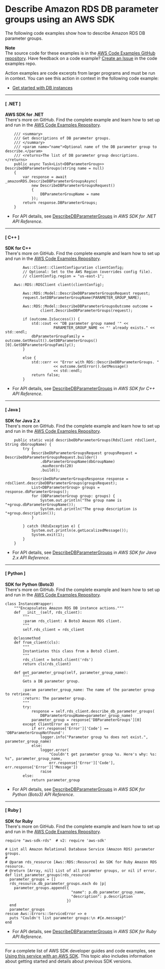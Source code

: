 # Describe Amazon RDS DB parameter groups using an AWS SDK<a name="example_rds_DescribeDBParameterGroups_section"></a>

The following code examples show how to describe Amazon RDS DB parameter groups\.

**Note**  
The source code for these examples is in the [AWS Code Examples GitHub repository](https://github.com/awsdocs/aws-doc-sdk-examples)\. Have feedback on a code example? [Create an Issue](https://github.com/awsdocs/aws-doc-sdk-examples/issues/new/choose) in the code examples repo\. 

Action examples are code excerpts from larger programs and must be run in context\. You can see this action in context in the following code example: 
+  [Get started with DB instances](example_rds_Scenario_GetStartedInstances_section.md) 

------
#### [ \.NET ]

**AWS SDK for \.NET**  
 There's more on GitHub\. Find the complete example and learn how to set up and run in the [AWS Code Examples Repository](https://github.com/awsdocs/aws-doc-sdk-examples/tree/main/dotnetv3/RDS#code-examples)\. 
  

```
    /// <summary>
    /// Get descriptions of DB parameter groups.
    /// </summary>
    /// <param name="name">Optional name of the DB parameter group to describe.</param>
    /// <returns>The list of DB parameter group descriptions.</returns>
    public async Task<List<DBParameterGroup>> DescribeDBParameterGroups(string name = null)
    {
        var response = await _amazonRDS.DescribeDBParameterGroupsAsync(
            new DescribeDBParameterGroupsRequest()
            {
                DBParameterGroupName = name
            });
        return response.DBParameterGroups;
    }
```
+  For API details, see [DescribeDBParameterGroups](https://docs.aws.amazon.com/goto/DotNetSDKV3/rds-2014-10-31/DescribeDBParameterGroups) in *AWS SDK for \.NET API Reference*\. 

------
#### [ C\+\+ ]

**SDK for C\+\+**  
 There's more on GitHub\. Find the complete example and learn how to set up and run in the [AWS Code Examples Repository](https://github.com/awsdocs/aws-doc-sdk-examples/tree/main/cpp/example_code/rds#code-examples)\. 
  

```
        Aws::Client::ClientConfiguration clientConfig;
        // Optional: Set to the AWS Region (overrides config file).
        // clientConfig.region = "us-east-1";

    Aws::RDS::RDSClient client(clientConfig);

        Aws::RDS::Model::DescribeDBParameterGroupsRequest request;
        request.SetDBParameterGroupName(PARAMETER_GROUP_NAME);

        Aws::RDS::Model::DescribeDBParameterGroupsOutcome outcome =
                client.DescribeDBParameterGroups(request);

        if (outcome.IsSuccess()) {
            std::cout << "DB parameter group named '" <<
                      PARAMETER_GROUP_NAME << "' already exists." << std::endl;
            dbParameterGroupFamily = outcome.GetResult().GetDBParameterGroups()[0].GetDBParameterGroupFamily();
        }

        else {
            std::cerr << "Error with RDS::DescribeDBParameterGroups. "
                      << outcome.GetError().GetMessage()
                      << std::endl;
            return false;
        }
```
+  For API details, see [DescribeDBParameterGroups](https://docs.aws.amazon.com/goto/SdkForCpp/rds-2014-10-31/DescribeDBParameterGroups) in *AWS SDK for C\+\+ API Reference*\. 

------
#### [ Java ]

**SDK for Java 2\.x**  
 There's more on GitHub\. Find the complete example and learn how to set up and run in the [AWS Code Examples Repository](https://github.com/awsdocs/aws-doc-sdk-examples/tree/main/javav2/example_code/rds#readme)\. 
  

```
    public static void describeDbParameterGroups(RdsClient rdsClient, String dbGroupName) {
        try {
            DescribeDbParameterGroupsRequest groupsRequest = DescribeDbParameterGroupsRequest.builder()
                .dbParameterGroupName(dbGroupName)
                .maxRecords(20)
                .build();

            DescribeDbParameterGroupsResponse response = rdsClient.describeDBParameterGroups(groupsRequest);
            List<DBParameterGroup> groups = response.dbParameterGroups();
            for (DBParameterGroup group: groups) {
                System.out.println("The group name is "+group.dbParameterGroupName());
                System.out.println("The group description is "+group.description());
            }

        } catch (RdsException e) {
            System.out.println(e.getLocalizedMessage());
            System.exit(1);
        }
    }
```
+  For API details, see [DescribeDBParameterGroups](https://docs.aws.amazon.com/goto/SdkForJavaV2/rds-2014-10-31/DescribeDBParameterGroups) in *AWS SDK for Java 2\.x API Reference*\. 

------
#### [ Python ]

**SDK for Python \(Boto3\)**  
 There's more on GitHub\. Find the complete example and learn how to set up and run in the [AWS Code Examples Repository](https://github.com/awsdocs/aws-doc-sdk-examples/tree/main/python/example_code/rds#code-examples)\. 
  

```
class InstanceWrapper:
    """Encapsulates Amazon RDS DB instance actions."""
    def __init__(self, rds_client):
        """
        :param rds_client: A Boto3 Amazon RDS client.
        """
        self.rds_client = rds_client

    @classmethod
    def from_client(cls):
        """
        Instantiates this class from a Boto3 client.
        """
        rds_client = boto3.client('rds')
        return cls(rds_client)

    def get_parameter_group(self, parameter_group_name):
        """
        Gets a DB parameter group.

        :param parameter_group_name: The name of the parameter group to retrieve.
        :return: The parameter group.
        """
        try:
            response = self.rds_client.describe_db_parameter_groups(
                DBParameterGroupName=parameter_group_name)
            parameter_group = response['DBParameterGroups'][0]
        except ClientError as err:
            if err.response['Error']['Code'] == 'DBParameterGroupNotFound':
                logger.info("Parameter group %s does not exist.", parameter_group_name)
            else:
                logger.error(
                    "Couldn't get parameter group %s. Here's why: %s: %s", parameter_group_name,
                    err.response['Error']['Code'], err.response['Error']['Message'])
                raise
        else:
            return parameter_group
```
+  For API details, see [DescribeDBParameterGroups](https://docs.aws.amazon.com/goto/boto3/rds-2014-10-31/DescribeDBParameterGroups) in *AWS SDK for Python \(Boto3\) API Reference*\. 

------
#### [ Ruby ]

**SDK for Ruby**  
 There's more on GitHub\. Find the complete example and learn how to set up and run in the [AWS Code Examples Repository](https://github.com/awsdocs/aws-doc-sdk-examples/tree/main/ruby/example_code/rds#code-examples)\. 
  

```
require "aws-sdk-rds"  # v2: require 'aws-sdk'

# List all Amazon Relational Database Service (Amazon RDS) parameter groups.
#
# @param rds_resource [Aws::RDS::Resource] An SDK for Ruby Amazon RDS resource.
# @return [Array, nil] List of all parameter groups, or nil if error.
def list_parameter_groups(rds_resource)
  parameter_groups = []
  rds_resource.db_parameter_groups.each do |p|
    parameter_groups.append({
                              "name": p.db_parameter_group_name,
                              "description": p.description
                            })
  end
  parameter_groups
rescue Aws::Errors::ServiceError => e
  puts "Couldn't list parameter groups:\n #{e.message}"
end
```
+  For API details, see [DescribeDBParameterGroups](https://docs.aws.amazon.com/goto/SdkForRubyV3/rds-2014-10-31/DescribeDBParameterGroups) in *AWS SDK for Ruby API Reference*\. 

------

For a complete list of AWS SDK developer guides and code examples, see [Using this service with an AWS SDK](CHAP_Tutorials.md#sdk-general-information-section)\. This topic also includes information about getting started and details about previous SDK versions\.